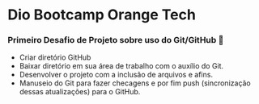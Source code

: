# Dio Bootcamp Orange Tech 

### Primeiro Desafio de Projeto sobre uso do Git/GitHub :file_folder:

- Criar diretório GitHub
- Baixar diretório em sua área de trabalho com o auxílio do Git.
- Desenvolver o projeto com a inclusão de arquivos e afins. 
- Manuseio do Git para fazer checagens e por fim push (sincronização dessas atualizações) para o GitHub.
